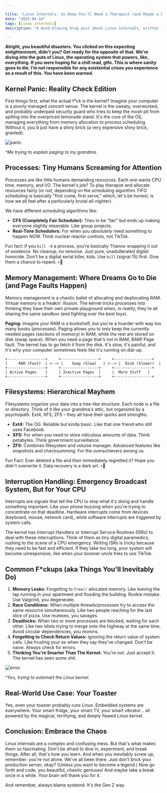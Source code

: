 ```yaml
---

title: "Linux Internals: So Deep You'll Need a Therapist (and Maybe a Beer)"
date: "2025-04-14"
tags: [Linux internals]
description: "A mind-blowing blog post about Linux internals, written for chaotic Gen Z engineers. Buckle up, buttercups, because this is gonna hurt (your brain)."

---
```


**Alright, you beautiful disasters. You clicked on this expecting enlightenment, didn't you? Get ready for the opposite of that. We're diving into the guts of Linux, the operating system that powers, like, everything. If you were hoping for a chill read, gtfo. This is where sanity goes to die. I’m not responsible for any existential crises you experience as a result of this. You have been warned.**

## Kernel Panic: Reality Check Edition

First things first, what the actual f\*ck is the kernel? Imagine your computer is a poorly managed concert venue. The kernel is the sweaty, overworked, and probably underpaid security guard who tries to keep the mosh pit from spilling into the overpriced lemonade stand. It's the core of the OS, managing everything from memory allocation to process scheduling. Without it, you'd just have a shiny brick (a very expensive shiny brick, granted).

![panic](https://i.kym-cdn.com/entries/icons/original/000/027/475/Screen_Shot_2018-10-25_at_11.02.15_AM.png)

*^Me trying to explain paging to my grandma.*

## Processes: Tiny Humans Screaming for Attention

Processes are like little humans demanding resources. Each one wants CPU time, memory, and I/O. The kernel's job? To play therapist and allocate resources fairly (or not, depending on the scheduling algorithm. FIFO scheduling is basically "first come, first serve," which, let's be honest, is how we all feel after a particularly brutal all-nighter).

We have different scheduling algorithms like:

*   **CFS (Completely Fair Scheduler):** Tries to be "fair" but ends up making everyone slightly miserable. Like group projects.
*   **Real-Time Schedulers:** For when you *absolutely* need something to happen NOW. Think nuclear reactor controls, not TikTok.

Fun fact: if you `kill -9` a process, you're basically Thanos-snapping it out of existence. No cleanup, no remorse. Just pure, unadulterated digital homicide. Don't be a digital serial killer, kids. Use `kill` (signal 15) first. Give them a chance to repent. 💀🙏

## Memory Management: Where Dreams Go to Die (and Page Faults Happen)

Memory management is a chaotic ballet of allocating and deallocating RAM. Virtual memory is a freakin' illusion. The kernel tricks processes into thinking they have their own private playground when, in reality, they're all sharing the same sandbox (and fighting over the best toys).

**Paging:** Imagine your RAM is a bookshelf, but you're a hoarder with way too many books (processes). Paging allows you to only keep the *currently* needed pages (sections of memory) in RAM, while the rest are stored on disk (swap space). When you need a page that's not in RAM, BAM! Page fault. The kernel has to go fetch it from the disk. It's slow, it's painful, and it's why your computer sometimes feels like it's running on dial-up.

```ascii
+-----------------+     +-----------------+     +-----------------+
|     RAM (Fast)  | <--> |    Swap (Slow)   | <--> |  Disk (Slower)  |
+-----------------+     +-----------------+     +-----------------+
| Active Pages    |     | Inactive Pages  |     |  More Stuff   |
+-----------------+     +-----------------+     +-----------------+
```

## Filesystems: Hierarchical Mayhem

Filesystems organize your data into a tree-like structure. Each node is a file or directory. Think of it like your grandma's attic, but organized by a psychopath. Ext4, XFS, ZFS – they all have their quirks and strengths.

*   **Ext4:** The OG. Reliable but kinda basic. Like that one friend who still uses Facebook.
*   **XFS:** For when you need to store ridiculous amounts of data. Think petabytes. Think government surveillance.
*   **ZFS:** Combines filesystem and volume manager. Advanced features like snapshots and checksumming. For the overachievers among us.

Fun Fact: Ever deleted a file and then immediately regretted it? Hope you didn't overwrite it. Data recovery is a dark art. 💀🙏

## Interruption Handling: Emergency Broadcast System, But for Your CPU

Interrupts are signals that tell the CPU to stop what it's doing and handle something important. Like your phone buzzing when you're trying to concentrate on that deadline. Hardware interrupts come from devices (keyboard, mouse, network card), while software interrupts are triggered by system calls.

The kernel has Interrupt Handlers or Interrupt Service Routines (ISRs) to deal with these interruptions. Think of them as tiny digital paramedics, rushing to the scene of a CPU emergency. Writing ISRs is tricky because they need to be fast and efficient. If they take too long, your system will become unresponsive, like when your boomer uncle tries to use TikTok.

## Common F\*ckups (aka Things You'll Inevitably Do)

1.  **Memory Leaks:** Forgetting to `free()` allocated memory. Like leaving the tap running in your apartment and flooding the building. Rookie mistake. Use Valgrind, you degenerate.
2.  **Race Conditions:** When multiple threads/processes try to access the same resource simultaneously. Like two people reaching for the last slice of pizza. Use mutexes, you savages.
3.  **Deadlocks:** When two or more processes are blocked, waiting for each other. Like two idiots trying to merge onto the highway at the same time. Avoid circular dependencies, you morons.
4.  **Forgetting to Check Return Values:** Ignoring the return value of system calls. Like trusting your ex when they say they've changed. Don't be naive. Always check for errors.
5.  **Thinking You're Smarter Than The Kernel:** You're not. Just accept it. The kernel has seen some shit.

![error](https://imgflip.com/s/meme/One-Does-Not-Simply.jpg)

*^You, trying to outsmart the Linux kernel.*

## Real-World Use Case: Your Toaster

Yes, even your toaster probably runs Linux. Embedded systems are everywhere. Your smart fridge, your smart TV, your smart vibrator... all powered by the magical, terrifying, and deeply flawed Linux kernel.

## Conclusion: Embrace the Chaos

Linux internals are a complex and confusing mess. But that's what makes them so fascinating. Don't be afraid to dive in, experiment, and break things. After all, that's how you learn. And when you inevitably screw up, remember: you're not alone. We've all been there. Just don't brick your production server, okay? (Unless you want to become a legend.) Now go forth and code, you beautiful, chaotic geniuses! And maybe take a break once in a while. Your brain will thank you for it.

And remember, always blame systemd. It's the Gen Z way.
